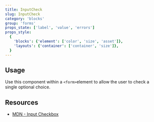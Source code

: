 ```yaml
---
title: InputCheck
slug: InputCheck
category: 'blocks'
group: 'forms'
props_state: ['label', 'value', 'errors']
props_style:
  {
    'blocks': {'element': ['color', 'size', 'asset']},
    'layouts': {'container': ['container', 'size']},
  }
---
```


## Usage

Use this component within a `<form>`element to allow the user to check a single optional choice.

## Resources

- [MDN - Input Checkbox](https://developer.mozilla.org/en-US/docs/Web/HTML/Element/input/checkbox)
